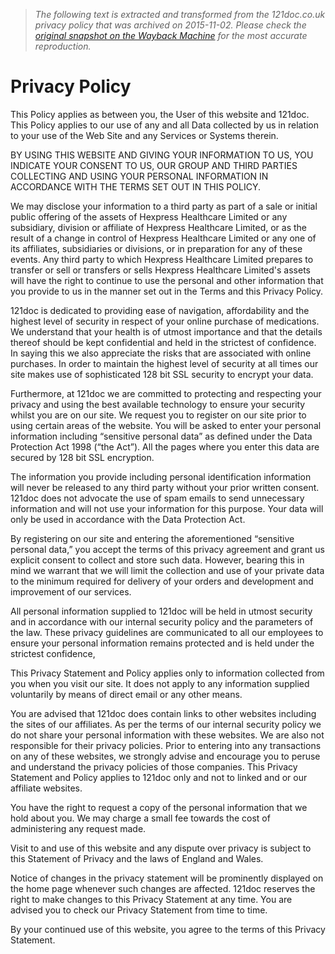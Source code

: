 > *The following text is extracted and transformed from the 121doc.co.uk privacy policy that was archived on 2015-11-02. Please check the [original snapshot on the Wayback Machine](https://web.archive.org/web/20151102063651id_/http%3A//www.121doc.co.uk/privacy.html) for the most accurate reproduction.*

# Privacy Policy

This Policy applies as between you, the User of this website and 121doc. This Policy applies to our use of any and all Data collected by us in relation to your use of the Web Site and any Services or Systems therein.

BY USING THIS WEBSITE AND GIVING YOUR INFORMATION TO US, YOU INDICATE YOUR CONSENT TO US, OUR GROUP AND THIRD PARTIES COLLECTING AND USING YOUR PERSONAL INFORMATION IN ACCORDANCE WITH THE TERMS SET OUT IN THIS POLICY.

We may disclose your information to a third party as part of a sale or initial public offering of the assets of Hexpress Healthcare Limited or any subsidiary, division or affiliate of Hexpress Healthcare Limited, or as the result of a change in control of Hexpress Healthcare Limited or any one of its affiliates, subsidiaries or divisions, or in preparation for any of these events. Any third party to which Hexpress Healthcare Limited prepares to transfer or sell or transfers or sells Hexpress Healthcare Limited's assets will have the right to continue to use the personal and other information that you provide to us in the manner set out in the Terms and this Privacy Policy.

121doc is dedicated to providing ease of navigation, affordability and the highest level of security in respect of your online purchase of medications. We understand that your health is of utmost importance and that the details thereof should be kept confidential and held in the strictest of confidence. In saying this we also appreciate the risks that are associated with online purchases. In order to maintain the highest level of security at all times our site makes use of sophisticated 128 bit SSL security to encrypt your data.

Furthermore, at 121doc we are committed to protecting and respecting your privacy and using the best available technology to ensure your security whilst you are on our site. We request you to register on our site prior to using certain areas of the website. You will be asked to enter your personal information including “sensitive personal data” as defined under the Data Protection Act 1998 (“the Act”). All the pages where you enter this data are secured by 128 bit SSL encryption.

The information you provide including personal identification information will never be released to any third party without your prior written consent. 121doc does not advocate the use of spam emails to send unnecessary information and will not use your information for this purpose. Your data will only be used in accordance with the Data Protection Act.

By registering on our site and entering the aforementioned “sensitive personal data,” you accept the terms of this privacy agreement and grant us explicit consent to collect and store such data. However, bearing this in mind we warrant that we will limit the collection and use of your private data to the minimum required for delivery of your orders and development and improvement of our services.

All personal information supplied to 121doc will be held in utmost security and in accordance with our internal security policy and the parameters of the law. These privacy guidelines are communicated to all our employees to ensure your personal information remains protected and is held under the strictest confidence,

This Privacy Statement and Policy applies only to information collected from you when you visit our site. It does not apply to any information supplied voluntarily by means of direct email or any other means.

You are advised that 121doc does contain links to other websites including the sites of our affiliates. As per the terms of our internal security policy we do not share your personal information with these websites. We are also not responsible for their privacy policies. Prior to entering into any transactions on any of these websites, we strongly advise and encourage you to peruse and understand the privacy policies of those companies. This Privacy Statement and Policy applies to 121doc only and not to linked and or our affiliate websites.

You have the right to request a copy of the personal information that we hold about you. We may charge a small fee towards the cost of administering any request made.

Visit to and use of this website and any dispute over privacy is subject to this Statement of Privacy and the laws of England and Wales.

Notice of changes in the privacy statement will be prominently displayed on the home page whenever such changes are affected. 121doc reserves the right to make changes to this Privacy Statement at any time. You are advised you to check our Privacy Statement from time to time.

By your continued use of this website, you agree to the terms of this Privacy Statement.
